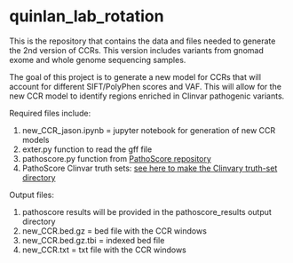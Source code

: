 # quinlan_lab_rotation
This is the repository that contains the data and files needed to generate the 2nd version of CCRs. This version includes variants from gnomad exome and whole genome sequencing samples. 

The goal of this project is to generate a new model for CCRs that will account for different SIFT/PolyPhen scores and VAF. This will allow for the new CCR model to identify regions enriched in Clinvar pathogenic variants. 

Required files include: 
1) new_CCR_jason.ipynb = jupyter notebook for generation of new CCR models 
2) exter.py function to read the gff file 
3) pathoscore.py function from [PathoScore repository](https://github.com/quinlan-lab/pathoscore/blob/master/pathoscore.py)
4) PathoScore Clinvar truth sets: [see here to make the Clinvary truth-set directory](https://github.com/quinlan-lab/pathoscore/tree/master/truth-sets/GRCh37/clinvar)

Output files: 
1) pathoscore results will be provided in the pathoscore_results output directory 
2) new_CCR.bed.gz = bed file with the CCR windows 
3) new_CCR.bed.gz.tbi = indexed bed file 
4) new_CCR.txt = txt file with the CCR windows 
